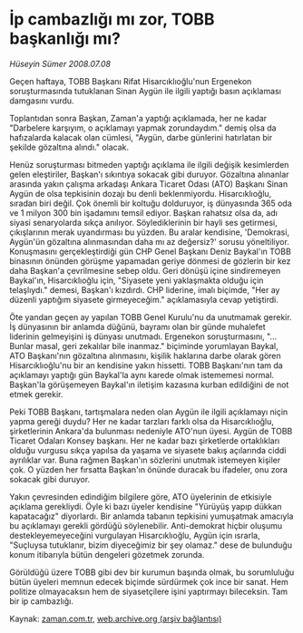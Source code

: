 # İp cambazlığı mı zor, TOBB başkanlığı mı?

*Hüseyin Sümer 2008.07.08*

<tr><td class="metin" colspan="2" style="padding-top: 20px; padding-left: 5px; padding-right: 10px;">Geçen haftaya, TOBB Başkanı Rifat Hisarcıklıoğlu'nun Ergenekon soruşturmasında tutuklanan Sinan Aygün ile ilgili yaptığı basın açıklaması damgasını vurdu.</td></tr><tr><td class="metin" colspan="2" style="padding-top: 20px; padding-left: 5px; padding-right: 10px;"><p>Toplantıdan sonra Başkan, Zaman'a yaptığı açıklamada, her ne kadar "Darbelere karşıyım, o açıklamayı yapmak zorundaydım." demiş olsa da hafızalarda kalacak olan cümlesi, "Aygün, darbe günlerini hatırlatan bir şekilde gözaltına alındı." olacak.
<p> Henüz soruşturması bitmeden yaptığı açıklama ile ilgili değişik kesimlerden gelen eleştiriler, Başkan'ı sıkıntıya sokacak gibi duruyor. Gözaltına alınanlar arasında yakın çalışma arkadaşı Ankara Ticaret Odası (ATO) Başkanı Sinan Aygün de olsa tepkisinin dozajı bu denli beklenmiyordu. Hisarcıklıoğlu, sıradan biri değil. Çok önemli bir koltuğu dolduruyor, iş dünyasında 365 oda ve 1 milyon 300 bin işadamını temsil ediyor. Başkan rahatsız olsa da, adı siyasi senaryolarda sıkça anılıyor. Söylediklerinin bir hayli ses getirmesi, çıkışlarının merak uyandırması bu yüzden. Bu aralar kendisine, 'Demokrasi, Aygün'ün gözaltına alınmasından daha mı az değersiz?' sorusu yöneltiliyor. Konuşmasını gerçekleştirdiği gün CHP Genel Başkanı Deniz Baykal'ın TOBB binasının önünden görüşme yapamadan geriye dönmesi de gözlerin bir kez daha Başkan'a çevrilmesine sebep oldu. Geri dönüşü içine sindiremeyen Baykal'ın, Hisarcıklıoğlu için, "Siyasete yeni yaklaşmakta olduğu için telaşlıydı." demesi, Başkan'ı kızdırdı. CHP liderine, imalı biçimde, "Her ay düzenli yaptığım siyasete girmeyeceğim." açıklamasıyla cevap yetiştirdi.
<p> Öte yandan geçen ay yapılan TOBB Genel Kurulu'nu da unutmamak gerekir. İş dünyasının bir anlamda düğünü, bayramı olan bir günde muhalefet liderinin gelmeyişini iş dünyası unutmadı. Ergenekon soruşturmasını, "... Bunlar masal, geri zekalılar bile inanmaz." biçiminde yorumlayan Baykal, ATO Başkanı'nın gözaltına alınmasını, kişilik haklarına darbe olarak gören Hisarcıklıoğlu'nu bir an kendisine yakın hissetti. TOBB Başkanı'nın tam da açıklamayı yaptığı gün Baykal'la aynı karede olmak istememesi normal. Başkan'la görüşemeyen Baykal'ın iletişim kazasına kurban edildiğini de not etmek gerekir.
<p> Peki TOBB Başkanı, tartışmalara neden olan Aygün ile ilgili açıklamayı niçin yapma gereği duydu? Her ne kadar tarzları farklı olsa da Hisarcıklıoğlu, şirketlerinin Ankara'da bulunması nedeniyle ATO'nun üyesi. Aygün de TOBB Ticaret Odaları Konsey başkanı. Her ne kadar bazı şirketlerde ortaklıkları olduğu vurgusu sıkça yapılsa da yaşama ve siyasete bakış açılarında ciddi ayrılıklar var. Buna rağmen Başkan'ın sözlerini unutmak istemeyen kişiler çok. O yüzden her fırsatta Başkan'ın önünde duracak bu ifadeler, onu zora sokacak gibi duruyor. 
<p> Yakın çevresinden edindiğim bilgilere göre, ATO üyelerinin de etkisiyle açıklama gerekliydi. Öyle ki bazı üyeler kendisine "Yürüyüş yapıp dükkan kapatacağız" diyorlardı. Bir anlamda tabanın tepkisini yumuşatmak amacıyla bu açıklamayı gerekli gördüğü söylenebilir. Anti-demokrat hiçbir oluşumu destekleyemeyeceğini vurgulayan Hisarcıklıoğlu, Aygün için ısrarla, "Suçluysa tutuklanır, bizim diyeceğimiz bir şey olamaz." dese de bulunduğu konum itibarıyla bütün dengeleri gözetmek zorunda.
<p> Görüldüğü üzere TOBB gibi dev bir kurumun başında olmak, bu sorumluluğu bütün üyeleri memnun edecek biçimde sürdürmek çok ince bir sanat. Hem politize olmayacaksın hem de siyasetçilere işini yaptırmayı bileceksin. Tam bir ip cambazlığı.<br/></p></p></p></p></p></p></td></tr>

Kaynak: [zaman.com.tr](http://zaman.com.tr/yazar.do?yazino=711493), [web.archive.org (arşiv bağlantısı)](http://web.archive.org/web/20080907000450/http://www.zaman.com.tr:80/yazar.do?yazino=711493)

